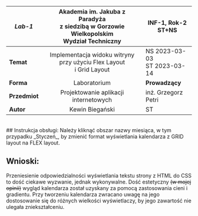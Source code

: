 | _**Lab-1**_ | Akademia im. Jakuba z Paradyża<br>z siedzibą w Gorzowie Wielkopolskim<br>Wydział Techniczny | **INF-1, Rok-2<br>ST+NS** |
|---|:---:|---|
| **Temat** | Implementacja widoku witryny przy użyciu Flex Layout<br>i Grid Layout | NS 2023-03-03<br>ST 2023-03-14 |
| **Forma** | Laboratorium | **Prowadzący** |
| **Przedmiot** | Projektowanie aplikacji internetowych | inż. Grzegorz Petri |
| **Autor** | Kewin Biegański | ST |
<br>
## Instrukcja obsługi:
Należy kliknąć obszar nazwy miesiąca, w tym przypadku _Styczeń_, by zmienić format wyświetlania kalendarza z GRID layout na FLEX layout.

## Wnioski:
Przeniesienie odpowiedzialności wyświetlania tekstu strony z HTML do CSS to dość ciekawe wyzwanie, jednak wykonywalne. Dość estetyczny ~~(w mojej opinii)~~ wygląd kalendarza został uzyskany za pomocą zastosowania cieni i gradientu. Przy tworzeniu kalendarza zwracano uwagę na jego dostosowanie się do różnych wielkości wyświetlaczy, by jego zawartość nie ulegała zniekształceniu.
